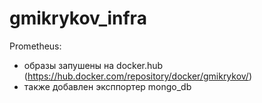  # gmikrykov_infra

 Prometheus:
 - образы запушены на docker.hub (https://hub.docker.com/repository/docker/gmikrykov/)
 - также добавлен эксппортер mongo_db
